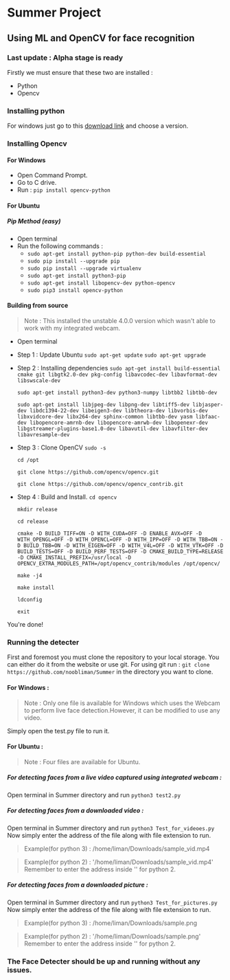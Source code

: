 # Summer Project
## Using ML and OpenCV for face recognition
### Last update : Alpha stage is ready

Firstly we must ensure that these two are installed :

* Python
* Opencv

### Installing python

For windows just go to this [download link](https://www.python.org/downloads/) and choose a version.

### Installing Opencv 

#### For Windows

* Open Command Prompt.
* Go to C drive.
* Run : `pip install opencv-python`

#### For Ubuntu

##### *Pip* Method (easy)
* Open terminal
* Run the following commands :
  * `sudo apt-get install python-pip python-dev build-essential`
  * `sudo pip install --upgrade pip`
  * `sudo pip install --upgrade virtualenv`
  * `sudo apt-get install python3-pip`
  * `sudo apt-get install libopencv-dev python-opencv`
  * `sudo pip3 install opencv-python`
#### Building from source
>Note : This installed the unstable 4.0.0 version which wasn't able to work with my integrated webcam.
* Open terminal
* Step 1 : Update Ubuntu
`
sudo apt-get update
`
`
sudo apt-get upgrade
`

* Step 2 : Installing dependencies
`
sudo apt-get install build-essential cmake git libgtk2.0-dev pkg-config libavcodec-dev libavformat-dev libswscale-dev
`

  `
sudo apt-get install python3-dev python3-numpy libtbb2 libtbb-dev
`

  `
sudo apt-get install libjpeg-dev libpng-dev libtiff5-dev libjasper-dev libdc1394-22-dev libeigen3-dev libtheora-dev libvorbis-dev libxvidcore-dev libx264-dev sphinx-common libtbb-dev yasm libfaac-dev libopencore-amrnb-dev libopencore-amrwb-dev libopenexr-dev libgstreamer-plugins-base1.0-dev libavutil-dev libavfilter-dev libavresample-dev
`

* Step 3 : Clone OpenCV
`
sudo -s
`

  `
cd /opt
`

  `
git clone https://github.com/opencv/opencv.git
`

  `
git clone https://github.com/opencv/opencv_contrib.git
`

* Step 4 : Build and Install.
`
cd opencv
`

  `
mkdir release
`

  `
cd release
`

  `
cmake -D BUILD_TIFF=ON -D WITH_CUDA=OFF -D ENABLE_AVX=OFF -D WITH_OPENGL=OFF -D WITH_OPENCL=OFF -D WITH_IPP=OFF -D WITH_TBB=ON -D BUILD_TBB=ON -D WITH_EIGEN=OFF -D WITH_V4L=OFF -D WITH_VTK=OFF -D BUILD_TESTS=OFF -D BUILD_PERF_TESTS=OFF -D CMAKE_BUILD_TYPE=RELEASE -D CMAKE_INSTALL_PREFIX=/usr/local -D OPENCV_EXTRA_MODULES_PATH=/opt/opencv_contrib/modules /opt/opencv/
`

  `
make -j4
`

  `
make install
`

  `
ldconfig
`

  `
exit
`

You're done!



### Running the detecter

First and foremost you must clone the repository to your local storage.
You can either do it from the website or use git.
For using git run : `git clone https://github.com/noobliman/Summer` in the directory you want to clone.

#### For Windows :

>Note : Only one file is available for Windows which uses the Webcam to perform live face detection.However, it can be modified to use any video.

Simply open the test.py file to run it.

#### For Ubuntu :

>Note : Four files are available for Ubuntu.

##### For detecting faces from a live video captured using integrated webcam :

Open terminal in Summer directory and run `python3 test2.py`
##### For detecting faces from a downloaded video :

Open terminal in Summer directory and run `python3 Test_for_videoes.py`
Now simply enter the address of the file along with file extension to run.
>Example(for python 3) : /home/liman/Downloads/sample_vid.mp4

>Example(for python 2) : '/home/liman/Downloads/sample_vid.mp4'
Remember to enter the address inside '' for python 2.



##### For detecting faces from a downloaded picture :

Open terminal in Summer directory and run `python3 Test_for_pictures.py`
Now simply enter the address of the file along with file extension to run.
>Example(for python 3) : /home/liman/Downloads/sample.png

>Example(for python 2) : '/home/liman/Downloads/sample.png'
Remember to enter the address inside '' for python 2.


### The Face Detecter should be up and running without any issues.